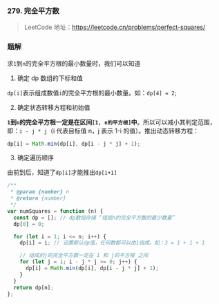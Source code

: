 ### 279. 完全平方数

> LeetCode 地址：https://leetcode.cn/problems/perfect-squares/

### 题解

求`1`到`n`的完全平方根的最小数量时，我们可以知道

1. 确定 dp 数组的下标和值

`dp[i]`表示组成数值`i`的完全平方根的最小数量。如：`dp[4] = 2`;

2. 确定状态转移方程和初始值

**`1`到`n`的完全平方根一定是在区间`[1, n的平方根]`中**。所以可以减小其判定范围，即：`i - j * j`（i 代表目标值 n，j 表示 1-i 的值）。推出动态转移方程：

```js
dp[i] = Math.min(dp[i], dp[i - j * j] + 1);
```

3. 确定遍历顺序

由前到后，知道了`dp[i]`才能推出`dp[i+1]`

```js
/**
 * @param {number} n
 * @return {number}
 */
var numSquares = function (n) {
  const dp = []; // dp数组存储 “组成n的完全平方数的最少数量”
  dp[0] = 0;

  for (let i = 1; i <= n; i++) {
    dp[i] = i; // 设置默认dp值，任何数都可以由1组成。如：3 = 1 + 1 + 1

    // 组成的j的完全平方数一定在 1 和 j的平方根 之间
    for (let j = 1; i - j * j >= 0; j++) {
      dp[i] = Math.min(dp[i], dp[i - j * j] + 1);
    }
  }
  return dp[n];
};
```

